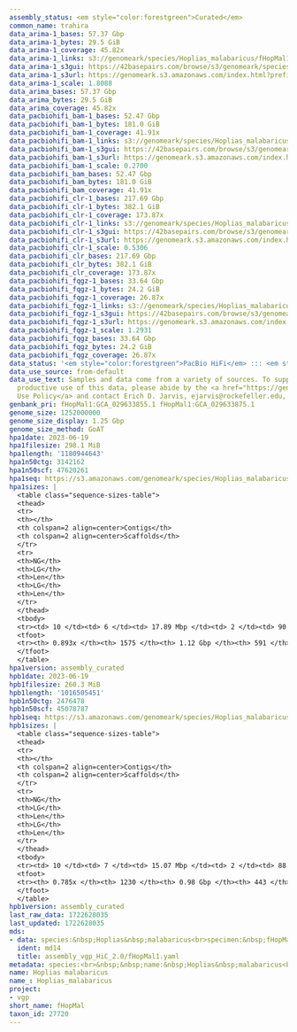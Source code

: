 ```yaml
---
assembly_status: <em style="color:forestgreen">Curated</em>
common_name: trahira
data_arima-1_bases: 57.37 Gbp
data_arima-1_bytes: 29.5 GiB
data_arima-1_coverage: 45.82x
data_arima-1_links: s3://genomeark/species/Hoplias_malabaricus/fHopMal1/genomic_data/arima/<br>
data_arima-1_s3gui: https://42basepairs.com/browse/s3/genomeark/species/Hoplias_malabaricus/fHopMal1/genomic_data/arima/
data_arima-1_s3url: https://genomeark.s3.amazonaws.com/index.html?prefix=species/Hoplias_malabaricus/fHopMal1/genomic_data/arima/
data_arima-1_scale: 1.8088
data_arima_bases: 57.37 Gbp
data_arima_bytes: 29.5 GiB
data_arima_coverage: 45.82x
data_pacbiohifi_bam-1_bases: 52.47 Gbp
data_pacbiohifi_bam-1_bytes: 181.0 GiB
data_pacbiohifi_bam-1_coverage: 41.91x
data_pacbiohifi_bam-1_links: s3://genomeark/species/Hoplias_malabaricus/fHopMal1/genomic_data/pacbio_hifi/<br>
data_pacbiohifi_bam-1_s3gui: https://42basepairs.com/browse/s3/genomeark/species/Hoplias_malabaricus/fHopMal1/genomic_data/pacbio_hifi/
data_pacbiohifi_bam-1_s3url: https://genomeark.s3.amazonaws.com/index.html?prefix=species/Hoplias_malabaricus/fHopMal1/genomic_data/pacbio_hifi/
data_pacbiohifi_bam-1_scale: 0.2700
data_pacbiohifi_bam_bases: 52.47 Gbp
data_pacbiohifi_bam_bytes: 181.0 GiB
data_pacbiohifi_bam_coverage: 41.91x
data_pacbiohifi_clr-1_bases: 217.69 Gbp
data_pacbiohifi_clr-1_bytes: 382.1 GiB
data_pacbiohifi_clr-1_coverage: 173.87x
data_pacbiohifi_clr-1_links: s3://genomeark/species/Hoplias_malabaricus/fHopMal1/genomic_data/pacbio_hifi/<br>
data_pacbiohifi_clr-1_s3gui: https://42basepairs.com/browse/s3/genomeark/species/Hoplias_malabaricus/fHopMal1/genomic_data/pacbio_hifi/
data_pacbiohifi_clr-1_s3url: https://genomeark.s3.amazonaws.com/index.html?prefix=species/Hoplias_malabaricus/fHopMal1/genomic_data/pacbio_hifi/
data_pacbiohifi_clr-1_scale: 0.5306
data_pacbiohifi_clr_bases: 217.69 Gbp
data_pacbiohifi_clr_bytes: 382.1 GiB
data_pacbiohifi_clr_coverage: 173.87x
data_pacbiohifi_fqgz-1_bases: 33.64 Gbp
data_pacbiohifi_fqgz-1_bytes: 24.2 GiB
data_pacbiohifi_fqgz-1_coverage: 26.87x
data_pacbiohifi_fqgz-1_links: s3://genomeark/species/Hoplias_malabaricus/fHopMal1/genomic_data/pacbio_hifi/<br>
data_pacbiohifi_fqgz-1_s3gui: https://42basepairs.com/browse/s3/genomeark/species/Hoplias_malabaricus/fHopMal1/genomic_data/pacbio_hifi/
data_pacbiohifi_fqgz-1_s3url: https://genomeark.s3.amazonaws.com/index.html?prefix=species/Hoplias_malabaricus/fHopMal1/genomic_data/pacbio_hifi/
data_pacbiohifi_fqgz-1_scale: 1.2931
data_pacbiohifi_fqgz_bases: 33.64 Gbp
data_pacbiohifi_fqgz_bytes: 24.2 GiB
data_pacbiohifi_fqgz_coverage: 26.87x
data_status: '<em style="color:forestgreen">PacBio HiFi</em> ::: <em style="color:forestgreen">Arima</em>'
data_use_source: from-default
data_use_text: Samples and data come from a variety of sources. To support fair and
  productive use of this data, please abide by the <a href="https://genome10k.soe.ucsc.edu/data-use-policies/">Data
  Use Policy</a> and contact Erich D. Jarvis, ejarvis@rockefeller.edu, with any questions.
genbank_pri: fHopMal1:GCA_029633855.1 fHopMal1:GCA_029633875.1
genome_size: 1252000000
genome_size_display: 1.25 Gbp
genome_size_method: GoAT
hpa1date: 2023-06-19
hpa1filesize: 298.1 MiB
hpa1length: '1180944643'
hpa1n50ctg: 3142162
hpa1n50scf: 47620261
hpa1seq: https://s3.amazonaws.com/genomeark/species/Hoplias_malabaricus/fHopMal1/assembly_curated/fHopMal1.hap1.cur.20230619.fasta.gz
hpa1sizes: |
  <table class="sequence-sizes-table">
  <thead>
  <tr>
  <th></th>
  <th colspan=2 align=center>Contigs</th>
  <th colspan=2 align=center>Scaffolds</th>
  </tr>
  <tr>
  <th>NG</th>
  <th>LG</th>
  <th>Len</th>
  <th>LG</th>
  <th>Len</th>
  </tr>
  </thead>
  <tbody>
  <tr><td> 10 </td><td> 6 </td><td> 17.89 Mbp </td><td> 2 </td><td> 90.65 Mbp </td></tr><tr><td> 20 </td><td> 15 </td><td> 11.62 Mbp </td><td> 3 </td><td> 86.20 Mbp </td></tr><tr><td> 30 </td><td> 29 </td><td> 7.00 Mbp </td><td> 5 </td><td> 73.28 Mbp </td></tr><tr><td> 40 </td><td> 52 </td><td> 4.30 Mbp </td><td> 7 </td><td> 57.28 Mbp </td></tr><tr style="background-color:#cccccc;"><td> 50 </td><td> 87 </td><td style="background-color:#88ff88;"> 3.14 Mbp </td><td> 9 </td><td style="background-color:#88ff88;"> 47.62 Mbp </td></tr><tr><td> 60 </td><td> 141 </td><td> 1.83 Mbp </td><td> 12 </td><td> 44.50 Mbp </td></tr><tr><td> 70 </td><td> 238 </td><td> 0.97 Mbp </td><td> 15 </td><td> 41.56 Mbp </td></tr><tr><td> 80 </td><td> 441 </td><td> 369.06 Kbp </td><td> 18 </td><td> 38.39 Mbp </td></tr><tr><td> 90 </td><td> 0 </td><td>  </td><td> 23 </td><td> 2.86 Mbp </td></tr><tr><td> 100 </td><td> 0 </td><td>  </td><td> 0 </td><td>  </td></tr></tbody>
  <tfoot>
  <tr><th> 0.893x </th><th> 1575 </th><th> 1.12 Gbp </th><th> 591 </th><th> 1.18 Gbp </th></tr>
  </tfoot>
  </table>
hpa1version: assembly_curated
hpb1date: 2023-06-19
hpb1filesize: 260.3 MiB
hpb1length: '1016505451'
hpb1n50ctg: 2476478
hpb1n50scf: 45078787
hpb1seq: https://s3.amazonaws.com/genomeark/species/Hoplias_malabaricus/fHopMal1/assembly_curated/fHopMal1.hap2.cur.20230619.fasta.gz
hpb1sizes: |
  <table class="sequence-sizes-table">
  <thead>
  <tr>
  <th></th>
  <th colspan=2 align=center>Contigs</th>
  <th colspan=2 align=center>Scaffolds</th>
  </tr>
  <tr>
  <th>NG</th>
  <th>LG</th>
  <th>Len</th>
  <th>LG</th>
  <th>Len</th>
  </tr>
  </thead>
  <tbody>
  <tr><td> 10 </td><td> 7 </td><td> 15.07 Mbp </td><td> 2 </td><td> 88.75 Mbp </td></tr><tr><td> 20 </td><td> 18 </td><td> 9.04 Mbp </td><td> 3 </td><td> 82.02 Mbp </td></tr><tr><td> 30 </td><td> 34 </td><td> 6.50 Mbp </td><td> 5 </td><td> 62.70 Mbp </td></tr><tr><td> 40 </td><td> 58 </td><td> 4.50 Mbp </td><td> 7 </td><td> 48.96 Mbp </td></tr><tr style="background-color:#cccccc;"><td> 50 </td><td> 94 </td><td style="background-color:#88ff88;"> 2.48 Mbp </td><td> 10 </td><td style="background-color:#88ff88;"> 45.08 Mbp </td></tr><tr><td> 60 </td><td> 168 </td><td> 1.29 Mbp </td><td> 13 </td><td> 39.88 Mbp </td></tr><tr><td> 70 </td><td> 337 </td><td> 439.90 Kbp </td><td> 16 </td><td> 38.19 Mbp </td></tr><tr><td> 80 </td><td> 0 </td><td>  </td><td> 126 </td><td> 111.54 Kbp </td></tr><tr><td> 90 </td><td> 0 </td><td>  </td><td> 0 </td><td>  </td></tr><tr><td> 100 </td><td> 0 </td><td>  </td><td> 0 </td><td>  </td></tr></tbody>
  <tfoot>
  <tr><th> 0.785x </th><th> 1230 </th><th> 0.98 Gbp </th><th> 443 </th><th> 1.02 Gbp </th></tr>
  </tfoot>
  </table>
hpb1version: assembly_curated
last_raw_data: 1722628035
last_updated: 1722628035
mds:
- data: species:&nbsp;Hoplias&nbsp;malabaricus<br>specimen:&nbsp;fHopMal1<br>projects:&nbsp;<br>&nbsp;&nbsp;-&nbsp;vgp<br>hap1:&nbsp;s3://genomeark/species/Hoplias_malabaricus/fHopMal1/assembly_vgp_HiC_2.0/fHopMal1.HiC.hap1.20221005.fasta.gz<br>hap2:&nbsp;s3://genomeark/species/Hoplias_malabaricus/fHopMal1/assembly_vgp_HiC_2.0/fHopMal1.HiC.hap2.20221005.fasta.gz<br>pretext_hap1:&nbsp;s3://genomeark/species/Hoplias_malabaricus/fHopMal1/assembly_vgp_HiC_2.0/evaluation/hap1/pretext/fHopMal1_hap1__s2_heatmap.pretext<br>pretext_hap2:&nbsp;s3://genomeark/species/Hoplias_malabaricus/fHopMal1/assembly_vgp_HiC_2.0/evaluation/hap2/pretext/fHopMal1_hap2__s2_heatmap.pretext<br>kmer_spectra_img:&nbsp;s3://genomeark/species/Hoplias_malabaricus/fHopMal1/assembly_vgp_HiC_2.0/evaluation/merqury/fHopMal1_png/<br>pacbio_read_dir:&nbsp;s3://genomeark/species/Hoplias_malabaricus/fHopMal1/genomic_data/pacbio_hifi/<br>pacbio_read_type:&nbsp;hifi<br>bionano_cmap_dir:&nbsp;s3://genomeark/species/Hoplias_malabaricus/fHopMal1/genomic_data/bionano/<br>hic_read_dir:&nbsp;s3://genomeark/species/Hoplias_malabaricus/fHopMal1/genomic_data/arima/<br>hic_kit:&nbsp;Arima2<br>pipeline:<br>&nbsp;&nbsp;-&nbsp;hifiasm&nbsp;(0.16.1+galaxy3)<br>&nbsp;&nbsp;-&nbsp;solve&nbsp;(3.7)<br>&nbsp;&nbsp;-&nbsp;yahs&nbsp;(1.2a.2+galaxy0)<br>assembled_by_group:&nbsp;Rockefeller<br>notes:&nbsp;This&nbsp;was&nbsp;a&nbsp;hifiasm-HiC&nbsp;assembly&nbsp;of&nbsp;fHopMal1,&nbsp;resulting&nbsp;in&nbsp;two&nbsp;complete&nbsp;haplotypes.&nbsp;This&nbsp;individual&nbsp;had&nbsp;bionano&nbsp;data.&nbsp;HiC&nbsp;scaffolding&nbsp;was&nbsp;performed&nbsp;with&nbsp;YAHS.&nbsp;The&nbsp;kmer&nbsp;spectra&nbsp;indicates&nbsp;a&nbsp;homogametic&nbsp;specimen.&nbsp;We&nbsp;are&nbsp;submitting&nbsp;hap2&nbsp;for&nbsp;curation,&nbsp;though&nbsp;file&nbsp;locations&nbsp;for&nbsp;hap1&nbsp;are&nbsp;included&nbsp;here&nbsp;in&nbsp;case&nbsp;it&nbsp;is&nbsp;useful.&nbsp;
  ident: md14
  title: assembly_vgp_HiC_2.0/fHopMal1.yaml
metadata: species:<br>&nbsp;&nbsp;name:&nbsp;Hoplias&nbsp;malabaricus<br>&nbsp;&nbsp;individuals:<br>&nbsp;&nbsp;-&nbsp;short_name:&nbsp;fHopMal1<br>&nbsp;&nbsp;short_name:&nbsp;fHopMal<br>&nbsp;&nbsp;taxon_id:&nbsp;27720<br>&nbsp;&nbsp;common_name:&nbsp;trahira<br>&nbsp;&nbsp;genome_size:&nbsp;1252000000<br>&nbsp;&nbsp;genome_size_method:&nbsp;GoAT<br>&nbsp;&nbsp;order:<br>&nbsp;&nbsp;&nbsp;&nbsp;name:&nbsp;Characiformes<br>&nbsp;&nbsp;family:<br>&nbsp;&nbsp;&nbsp;&nbsp;name:&nbsp;Erythrinidae<br>&nbsp;&nbsp;project:&nbsp;[&nbsp;vgp&nbsp;]<br>
name: Hoplias malabaricus
name_: Hoplias_malabaricus
project:
- vgp
short_name: fHopMal
taxon_id: 27720
---
```

